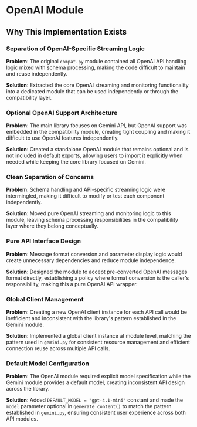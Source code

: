 # OpenAI Module

## Why This Implementation Exists

### Separation of OpenAI-Specific Streaming Logic
**Problem**: The original `compat.py` module contained all OpenAI API handling logic mixed with schema processing, making the code difficult to maintain and reuse independently.

**Solution**: Extracted the core OpenAI streaming and monitoring functionality into a dedicated module that can be used independently or through the compatibility layer.

### Optional OpenAI Support Architecture
**Problem**: The main library focuses on Gemini API, but OpenAI support was embedded in the compatibility module, creating tight coupling and making it difficult to use OpenAI features independently.

**Solution**: Created a standalone OpenAI module that remains optional and is not included in default exports, allowing users to import it explicitly when needed while keeping the core library focused on Gemini.

### Clean Separation of Concerns
**Problem**: Schema handling and API-specific streaming logic were intermingled, making it difficult to modify or test each component independently.

**Solution**: Moved pure OpenAI streaming and monitoring logic to this module, leaving schema processing responsibilities in the compatibility layer where they belong conceptually.

### Pure API Interface Design
**Problem**: Message format conversion and parameter display logic would create unnecessary dependencies and reduce module independence.

**Solution**: Designed the module to accept pre-converted OpenAI messages format directly, establishing a policy where format conversion is the caller's responsibility, making this a pure OpenAI API wrapper.

### Global Client Management
**Problem**: Creating a new OpenAI client instance for each API call would be inefficient and inconsistent with the library's pattern established in the Gemini module.

**Solution**: Implemented a global client instance at module level, matching the pattern used in `gemini.py` for consistent resource management and efficient connection reuse across multiple API calls.

### Default Model Configuration
**Problem**: The OpenAI module required explicit model specification while the Gemini module provides a default model, creating inconsistent API design across the library.

**Solution**: Added `DEFAULT_MODEL = "gpt-4.1-mini"` constant and made the `model` parameter optional in `generate_content()` to match the pattern established in `gemini.py`, ensuring consistent user experience across both API modules.